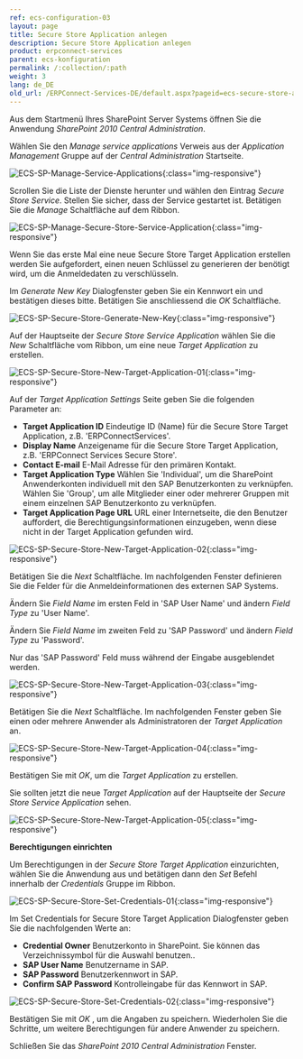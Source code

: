 ```yaml
---
ref: ecs-configuration-03
layout: page
title: Secure Store Application anlegen
description: Secure Store Application anlegen
product: erpconnect-services
parent: ecs-konfiguration
permalink: /:collection/:path
weight: 3
lang: de_DE
old_url: /ERPConnect-Services-DE/default.aspx?pageid=ecs-secure-store-application-anlegen
---
```


Aus dem Startmenü Ihres SharePoint Server Systems öffnen Sie die Anwendung *SharePoint 2010 Central Administration*.

Wählen Sie den *Manage service applications* Verweis aus der *Application Management* Gruppe auf der *Central Administration* Startseite.

![ECS-SP-Manage-Service-Applications](/img/content/ECS-SP-Manage-Service-Applications.png){:class="img-responsive"}

Scrollen Sie die Liste der Dienste herunter und wählen den Eintrag *Secure Store Service*. Stellen Sie sicher, dass der Service gestartet ist. Betätigen Sie die *Manage* Schaltfläche auf dem Ribbon.

![ECS-SP-Manage-Secure-Store-Service-Application](/img/content/ECS-SP-Manage-Secure-Store-Service-Application.png){:class="img-responsive"}

Wenn Sie das erste Mal eine neue Secure Store Target Application erstellen werden Sie aufgefordert, einen neuen Schlüssel zu generieren der benötigt wird, um die Anmeldedaten zu verschlüsseln.

Im *Generate New Key* Dialogfenster geben Sie ein Kennwort ein und bestätigen dieses bitte. Betätigen Sie anschliessend die *OK* Schaltfläche.

![ECS-SP-Secure-Store-Generate-New-Key](/img/content/ECS-SP-Secure-Store-Generate-New-Key.png){:class="img-responsive"}

Auf der Hauptseite der *Secure Store Service Application* wählen Sie die *New* Schaltfläche vom Ribbon, um eine neue *Target Application* zu erstellen.

![ECS-SP-Secure-Store-New-Target-Application-01](/img/content/ECS-SP-Secure-Store-New-Target-Application-01.png){:class="img-responsive"}

Auf der *Target Application Settings* Seite geben Sie die folgenden Parameter an:


- **Target Application ID**	Eindeutige ID (Name) für die Secure Store Target Application, z.B. 'ERPConnectServices'.
- **Display Name**	Anzeigename für die Secure Store Target Application, z.B. 'ERPConnect Services Secure Store'.
- **Contact E-mail**	E-Mail Adresse für den primären Kontakt.
- **Target Application Type**	Wählen Sie 'Individual', um die SharePoint Anwenderkonten individuell mit den SAP Benutzerkonten zu verknüpfen. Wählen Sie 'Group', um alle Mitglieder einer oder mehrerer Gruppen mit einem einzelnen SAP Benutzerkonto zu verknüpfen.
- **Target Application Page URL** 	URL einer Internetseite, die den Benutzer auffordert, die Berechtigungsinformationen einzugeben, wenn diese nicht in der Target Application gefunden wird.

![ECS-SP-Secure-Store-New-Target-Application-02](/img/content/ECS-SP-Secure-Store-New-Target-Application-02.png){:class="img-responsive"}

Betätigen Sie die *Next* Schaltfläche. Im nachfolgenden Fenster definieren Sie die Felder für die Anmeldeinformationen des externen SAP Systems.

Ändern Sie *Field Name* im ersten Feld in 'SAP User Name' und ändern *Field Type* zu 'User Name'.

Ändern Sie *Field Name* im zweiten Feld zu 'SAP Password' und ändern *Field Type* zu 'Password'.

Nur das 'SAP Password' Feld muss während der Eingabe ausgeblendet werden.

![ECS-SP-Secure-Store-New-Target-Application-03](/img/content/ECS-SP-Secure-Store-New-Target-Application-03.png){:class="img-responsive"}

Betätigen Sie die *Next* Schaltfläche. Im nachfolgenden Fenster geben Sie einen oder mehrere Anwender als Administratoren der *Target Application* an.

![ECS-SP-Secure-Store-New-Target-Application-04](/img/content/ECS-SP-Secure-Store-New-Target-Application-04.png){:class="img-responsive"}

Bestätigen Sie mit *OK*, um die *Target Application* zu erstellen.

Sie sollten jetzt die neue *Target Application* auf der Hauptseite der *Secure Store Service Application* sehen.

![ECS-SP-Secure-Store-New-Target-Application-05](/img/content/ECS-SP-Secure-Store-New-Target-Application-05.png){:class="img-responsive"}

**Berechtigungen einrichten**

Um Berechtigungen in der *Secure Store Target Application* einzurichten, wählen Sie die Anwendung aus und betätigen dann den *Set* Befehl innerhalb der *Credentials* Gruppe im Ribbon.

![ECS-SP-Secure-Store-Set-Credentials-01](/img/content/ECS-SP-Secure-Store-Set-Credentials-01.png){:class="img-responsive"}

Im Set Credentials for Secure Store Target Application Dialogfenster geben Sie die nachfolgenden Werte an:


- **Credential Owner**	Benutzerkonto in SharePoint. Sie können das Verzeichnissymbol für die Auswahl benutzen..
- **SAP User Name**	Benutzername in SAP.
- **SAP Password**	Benutzerkennwort in SAP.
- **Confirm SAP Password**	Kontrolleingabe für das Kennwort in SAP.

![ECS-SP-Secure-Store-Set-Credentials-02](/img/content/ECS-SP-Secure-Store-Set-Credentials-02.png){:class="img-responsive"}

Bestätigen Sie mit *OK* , um die Angaben zu speichern. Wiederholen Sie die Schritte, um weitere Berechtigungen für andere Anwender zu speichern.

Schließen Sie das *SharePoint 2010 Central Administration* Fenster.